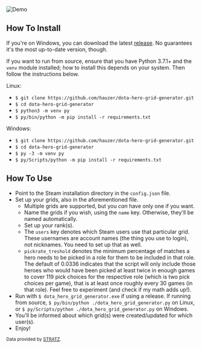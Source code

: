 ![Demo](img/demo.gif)

## How To Install

If you're on Windows, you can download the latest [release](https://github.com/hauzer/dota-hero-grid-generator/releases). No guarantees it's the most up-to-date version, though.

If you want to run from source, ensure that you have Python 3.7.1+ and the `venv` module installed; how to install this depends on your system. Then follow the instructions below.

Linux:
*  `$ git clone https://github.com/hauzer/dota-hero-grid-generator.git`
*  `$ cd dota-hero-grid-generator`
*  `$ python3 -m venv py`
*  `$ py/bin/python -m pip install -r requirements.txt`

Windows:
*  `$ git clone https://github.com/hauzer/dota-hero-grid-generator.git`
*  `$ cd dota-hero-grid-generator`
*  `$ py -3 -m venv py`
*  `$ py/Scripts/python -m pip install -r requirements.txt`

## How To Use

* Point to the Steam installation directory in the `config.json` file.
* Set up your grids, also in the aforementioned file.
  * Multiple grids are supported, but you *can* have only one if you want.
  * Name the grids if you wish, using the `name` key. Otherwise, they'll be named automatically.
  * Set up your rank(s).
  * The `users` key denotes which Steam users use that particular grid. These usernames are account names (the thing you use to login), not nicknames. You need to set up that as well.
  * `pickrate_treshold` denotes the minimum percentage of matches a hero needs to be picked in a role for them to be included in that role. The default of 0.0336 indicates that the script will only include those heroes who would have been picked at least twice in enough games to cover 119 pick choices for the respective role (which is two pick choices per game), that is at least once roughly every 30 games (in that role). Feel free to experiment (and check if my math adds up!).
* Run with
  `$ dota_hero_grid_generator.exe`
  if using a release. If running from source,
  `$ py/bin/python ./dota_hero_grid_generator.py`
  on Linux, or
  `$ py/Scripts/python ./dota_hero_grid_generator.py`
  on Windows.
* You'll be informed about which grid(s) were created/updated for which user(s).
* Enjoy!

<sub>Data provided by [STRATZ](https://stratz.com).</sub>
